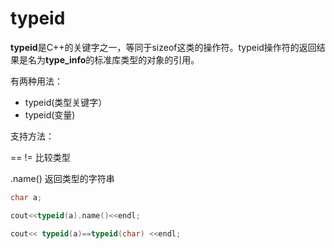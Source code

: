 # typeid

**typeid**是C++的关键字之一，等同于sizeof这类的操作符。typeid操作符的返回结果是名为**type_info**的标准库类型的对象的引用。

有两种用法：

* typeid(类型关键字） 
*  typeid(变量)  

支持方法：

 == != 		比较类型

.name() 	返回类型的字符串

```C++
char a;

cout<<typeid(a).name()<<endl;

cout<< typeid(a)==typeid(char) <<endl;
```

